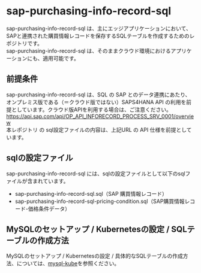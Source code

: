 # sap-purchasing-info-record-sql
sap-purchasing-info-record-sql は、主にエッジアプリケーションにおいて、SAPと連携された購買情報レコードを保存するSQLテーブルを作成するためのレポジトリです。  
sap-purchasing-info-record-sql は、そのままクラウド環境におけるアプリケーションにも、適用可能です。  

## 前提条件  
sap-purchasing-info-record-sql は、SQL の SAP とのデータ連携にあたり、オンプレミス版である（＝クラウド版ではない）SAPS4HANA API の利用を前提としています。クラウド版APIを利用する場合は、ご注意ください。  
https://api.sap.com/api/OP_API_INFORECORD_PROCESS_SRV_0001/overview  
本レポジトリ の sql設定ファイルの内容は、上記URL の API 仕様を前提としています。  

## sqlの設定ファイル
sap-purchasing-info-record-sql には、sqlの設定ファイルとして以下のsqlファイルが含まれています。  
 
* sap-purchasing-info-record-sql.sql（SAP 購買情報レコード）
* sap-purchasing-info-record-sql-pricing-condition.sql（SAP購買情報レコード-価格条件データ）


## MySQLのセットアップ / Kubernetesの設定 / SQLテーブルの作成方法
MySQLのセットアップ / Kubernetesの設定 / 具体的なSQLテーブルの作成方法、については、[mysql-kube](https://github.com/latonaio/mysql-kube)を参照ください。